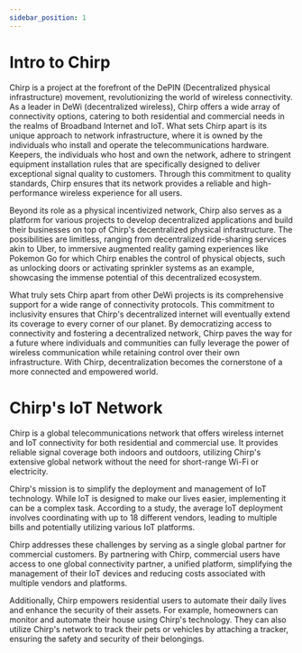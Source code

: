 ```yaml
---
sidebar_position: 1
---
```



# Intro to Chirp

Chirp is a project at the forefront of the DePIN (Decentralized physical infrastructure) movement, revolutionizing the world of wireless connectivity. As a leader in DeWi (decentralized wireless), Chirp offers a wide array of connectivity options, catering to both residential and commercial needs in the realms of Broadband Internet and IoT. What sets Chirp apart is its unique approach to network infrastructure, where it is owned by the individuals who install and operate the telecommunications hardware. Keepers, the individuals who host and own the network, adhere to stringent equipment installation rules that are specifically designed to deliver exceptional signal quality to customers. Through this commitment to quality standards, Chirp ensures that its network provides a reliable and high-performance wireless experience for all users.

Beyond its role as a physical incentivized network, Chirp also serves as a platform for various projects to develop decentralized applications and build their businesses on top of Chirp's decentralized physical infrastructure. The possibilities are limitless, ranging from decentralized ride-sharing services akin to Uber, to immersive augmented reality gaming experiences like Pokemon Go for which Chirp enables the control of physical objects, such as unlocking doors or activating sprinkler systems as an example, showcasing the immense potential of this decentralized ecosystem.

What truly sets Chirp apart from other DeWi projects is its comprehensive support for a wide range of connectivity protocols. This commitment to inclusivity ensures that Chirp's decentralized internet will eventually extend its coverage to every corner of our planet. By democratizing access to connectivity and fostering a decentralized network, Chirp paves the way for a future where individuals and communities can fully leverage the power of wireless communication while retaining control over their own infrastructure. With Chirp, decentralization becomes the cornerstone of a more connected and empowered world.
 

# Chirp's IoT Network

Chirp is a global telecommunications network that offers wireless internet and IoT connectivity for both residential and commercial use. It provides reliable signal coverage both indoors and outdoors, utilizing Chirp's extensive global network without the need for short-range Wi-Fi or electricity.

Chirp's mission is to simplify the deployment and management of IoT technology. While IoT is designed to make our lives easier, implementing it can be a complex task. According to a study, the average IoT deployment involves coordinating with up to 18 different vendors, leading to multiple bills and potentially utilizing various IoT platforms.

Chirp addresses these challenges by serving as a single global partner for commercial customers. By partnering with Chirp, commercial users have access to one  global connectivity partner, a unified platform, simplifying the management of their IoT devices and reducing costs associated with multiple vendors and platforms.

Additionally, Chirp empowers residential users to automate their daily lives and enhance the security of their assets. For example, homeowners can monitor and automate their house using Chirp's technology. They can also utilize Chirp's network to track their pets or vehicles by attaching a tracker, ensuring the safety and security of their belongings.
